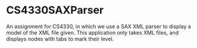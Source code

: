 # CS4330SAXParser
An assignment for CS4330, in which we use a SAX XML parser to display a model of the XML file given. This application only takes XML files, and displays nodes with tabs to mark their level. 
